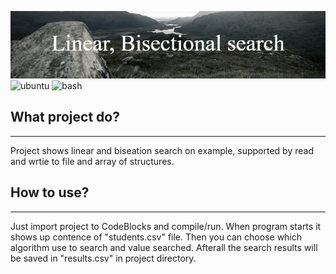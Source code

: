 ![project_banner](banner.png)
![ubuntu](https://img.shields.io/badge/Development_Environment-CodeBlocks-blue)
![bash](https://img.shields.io/badge/Language-C++-orange)
## What project do?
___
Project shows linear and biseation search on example, supported by read and wrtie to file and array of structures. 

## How to use?
___
Just import project to CodeBlocks and compile/run. When program starts it shows up contence of "students.csv" file. Then you can choose which algorithm use to search and value searched. Afterall the search results will be saved in "results.csv" in project directory.

<!--https://banner.godori.dev/-->
<!--https://shields.io/-->
<!--https://carbon.now.sh/-->